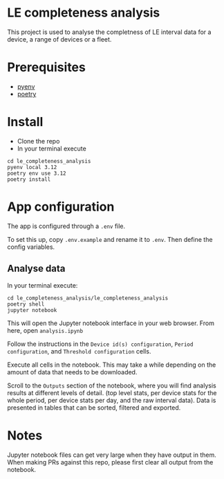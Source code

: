 # LE completeness analysis

This project is used to analyse the completness of LE interval data for a device, a range of devices or a fleet.

# Prerequisites
- [pyenv](https://github.com/pyenv/pyenv)
- [poetry](https://python-poetry.org/) 

# Install

- Clone the repo
- In your terminal execute 
```Shell
cd le_completeness_analysis
pyenv local 3.12
poetry env use 3.12
poetry install
```

# App configuration

The app is configured through a `.env` file.

To set this up, copy `.env.example` and rename it to `.env`. Then define the config variables.


## Analyse data

In your terminal execute:

```Shell
cd le_completeness_analysis/le_completeness_analysis
poetry shell
jupyter notebook
```

This will open the Jupyter notebook interface in your web browser.
From here, open `analysis.ipynb`

Follow the instructions in the `Device id(s) configuration`, `Period configuration`, and `Threshold configuration` cells.

Execute all cells in the notebook. This may take a while depending on the amount of data that needs to be downloaded.

Scroll to the `Outputs` section of the notebook, where you will find analysis results at different levels of detail. (top level stats, per device stats for the whole period, per device stats per day, and the raw interval data). Data is presented in tables that can be sorted, filtered and exported.

# Notes

Jupyter notebook files can get very large when they have output in them. When making PRs against this repo, please first clear all output from the notebook.